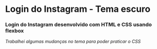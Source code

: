 

# Login do Instagram - Tema escuro

### Login do Instagram desenvolvido com HTML e CSS usando flexbox

*Trabalhei algumas mudanças no tema para poder praticar o CSS*